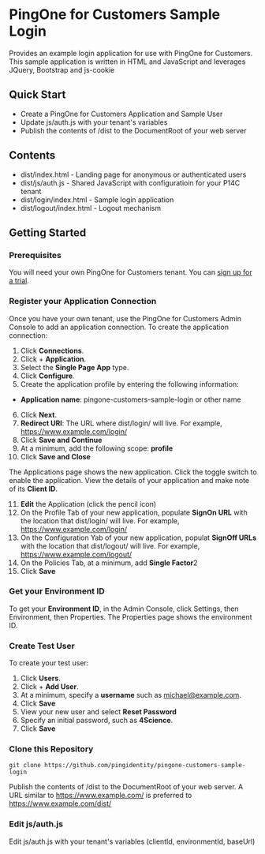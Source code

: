 # PingOne for Customers Sample Login
Provides an example login application for use with PingOne for Customers.  This sample application is written in HTML and JavaScript and leverages JQuery, Bootstrap and js-cookie

## Quick Start

* Create a PingOne for Customers Application and Sample User
* Update js/auth.js with your tenant's variables
* Publish the contents of /dist to the DocumentRoot of your web server

## Contents

* dist/index.html         - Landing page for anonymous or authenticated users
* dist/js/auth.js         - Shared JavaScript with configuratioin for your P14C tenant
* dist/login/index.html   - Sample login application
* dist/logout/index.html  - Logout mechanism

## Getting Started

### Prerequisites

You will need your own PingOne for Customers tenant.  You can [sign up for a trial](https://developer.pingidentity.com/).

### Register your Application Connection

Once you have your own tenant, use the PingOne for Customers Admin Console to add an application connection. To create the application connection:

1. Click **Connections**.
2. Click + **Application**.
3. Select the **Single Page App** type.
4. Click **Configure**.
5. Create the application profile by entering the following information:
* **Application name**: pingone-customers-sample-login or other name
6. Click **Next**.
7. **Redirect URI**: The URL where dist/login/ will live.  For example, https://www.example.com/login/
8. Click **Save and Continue**
9. At a minimum, add the following scope: **profile**
10. Click **Save and Close**

The Applications page shows the new application.  Click the toggle switch to enable the application.  View the details of your application and make note of its **Client ID**.

11. **Edit** the Application (click the pencil icon)
12. On the Profile Tab of your new application, populate **SignOn URL** with the location that dist/login/ will live.  For example, https://www.example.com/login/
13. On the Configuration Yab of your new application, populat **SignOff URLs** with the location that dist/logout/ will live.  For example, https://www.example.com/logout/
14. On the Policies Tab, at a minimum, add **Single Factor**2
15. Click **Save**

### Get your Environment ID

To get your **Environment ID**, in the Admin Console, click Settings, then Environment, then Properties. The Properties page shows the environment ID.

### Create Test User

To create your test user:

1. Click **Users**.
2. Click + **Add User**.
3. At a minimum, specify a **username** such as michael@example.com.
4. Click **Save**
5. View your new user and select **Reset Password**
6. Specify an initial password, such as **4Science**.
7. Click **Save**

### Clone this Repository

```
git clone https://github.com/pingidentity/pingone-customers-sample-login
```

Publish the contents of /dist to the DocumentRoot of your web server.  A URL similar to https://www.example.com/ is preferred to https://www.example.com/dist/

### Edit js/auth.js

Edit js/auth.js with your tenant's variables (clientId, environmentId, baseUrl)
